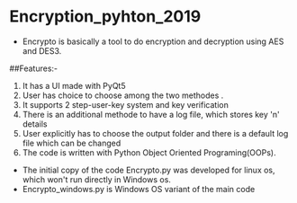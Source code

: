 # Encryption_pyhton_2019
* Encrypto is basically a tool to do encryption and decryption using AES and DES3.

##Features:-
1) It has a UI made with PyQt5
2) User has choice to choose among the two methodes .
3) It supports 2 step-user-key system and key verification
4) There is an additional methode to have a log file, which stores key 'n' details
5) User explicitly has to choose the output folder and there is a default log file which can be changed
6) The code is written with Python Object Oriented Programing(OOPs).

* The initial copy of the code Encrypto.py was developed for linux os, which won't run directly in Windows os.
* Encrypto_windows.py is Windows OS variant of the main code

